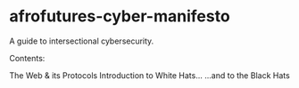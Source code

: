 # afrofutures-cyber-manifesto
A guide to intersectional cybersecurity.

Contents:

The Web & its Protocols
Introduction to White Hats...
...and to the Black Hats
